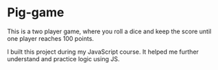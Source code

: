 # Pig-game

This is a two player game, where you roll a dice and keep the score until one player reaches 100 points.

I built this project during my JavaScript course. It helped me further understand and practice logic using JS.
